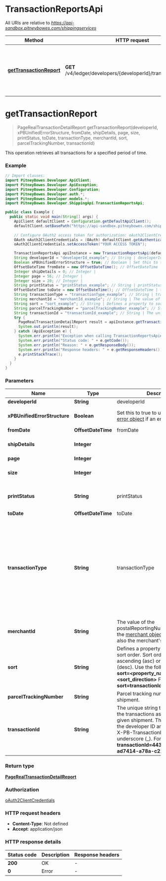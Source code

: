 # TransactionReportsApi

All URIs are relative to *https://api-sandbox.pitneybowes.com/shippingservices*

Method | HTTP request | Description
------------- | ------------- | -------------
[**getTransactionReport**](TransactionReportsApi.md#getTransactionReport) | **GET** /v4/ledger/developers/{developerId}/transactions/reports | This operation retrieves all transactions for a specified period of time.


<a name="getTransactionReport"></a>
# **getTransactionReport**
> PageRealTransactionDetailReport getTransactionReport(developerId, xPBUnifiedErrorStructure, fromDate, shipDetails, page, size, printStatus, toDate, transactionType, merchantId, sort, parcelTrackingNumber, transactionId)

This operation retrieves all transactions for a specified period of time.

### Example
```java
// Import classes:
import PitneyBowes.Developer.ApiClient;
import PitneyBowes.Developer.ApiException;
import PitneyBowes.Developer.Configuration;
import PitneyBowes.Developer.auth.*;
import PitneyBowes.Developer.models.*;
import PitneyBowes.Developer.ShippingApi.TransactionReportsApi;

public class Example {
  public static void main(String[] args) {
    ApiClient defaultClient = Configuration.getDefaultApiClient();
    defaultClient.setBasePath("https://api-sandbox.pitneybowes.com/shippingservices");
    
    // Configure OAuth2 access token for authorization: oAuth2ClientCredentials
    OAuth oAuth2ClientCredentials = (OAuth) defaultClient.getAuthentication("oAuth2ClientCredentials");
    oAuth2ClientCredentials.setAccessToken("YOUR ACCESS TOKEN");

    TransactionReportsApi apiInstance = new TransactionReportsApi(defaultClient);
    String developerId = "developerId_example"; // String | developerId
    Boolean xPBUnifiedErrorStructure = true; // Boolean | Set this to true to use the standard [error object](https://shipping.pitneybowes.com/reference/error-object.html#standard-error-object) if an error occurs.
    OffsetDateTime fromDate = new OffsetDateTime(); // OffsetDateTime | fromDate
    Integer shipDetails = 0; // Integer | 
    Integer page = 56; // Integer | 
    Integer size = 20; // Integer | 
    String printStatus = "printStatus_example"; // String | printStatus
    OffsetDateTime toDate = new OffsetDateTime(); // OffsetDateTime | toDate
    String transactionType = "transactionType_example"; // String | transactionType
    String merchantId = "merchantId_example"; // String | The value of the postalReportingNumber element in the [merchant object](https://shipping.pitneybowes.com/reference/resource-objects.html). This value is also the merchant's Shipper ID.
    String sort = "sort_example"; // String | Defines a property to sort on and the sort order. Sort order can be ascending (asc) or descending (desc). Use the following form-  * **sort=<property_name>,<sort_direction>** For example- **sort=transactionId,desc** 
    String parcelTrackingNumber = "parcelTrackingNumber_example"; // String | Parcel tracking number of the shipment.
    String transactionId = "transactionId_example"; // String | The unique string that identifies all the transactions associated with a given shipment. The string comprises the developer ID and the shipment's X-PB-TransactionId, separated by an underscore (_). For example-  * **transactionId=44397664_ad5aa07-ad7414-a78a-c22b3**
    try {
      PageRealTransactionDetailReport result = apiInstance.getTransactionReport(developerId, xPBUnifiedErrorStructure, fromDate, shipDetails, page, size, printStatus, toDate, transactionType, merchantId, sort, parcelTrackingNumber, transactionId);
      System.out.println(result);
    } catch (ApiException e) {
      System.err.println("Exception when calling TransactionReportsApi#getTransactionReport");
      System.err.println("Status code: " + e.getCode());
      System.err.println("Reason: " + e.getResponseBody());
      System.err.println("Response headers: " + e.getResponseHeaders());
      e.printStackTrace();
    }
  }
}
```

### Parameters

Name | Type | Description  | Notes
------------- | ------------- | ------------- | -------------
 **developerId** | **String**| developerId |
 **xPBUnifiedErrorStructure** | **Boolean**| Set this to true to use the standard [error object](https://shipping.pitneybowes.com/reference/error-object.html#standard-error-object) if an error occurs. | [optional] [default to true]
 **fromDate** | **OffsetDateTime**| fromDate | [optional]
 **shipDetails** | **Integer**|  | [optional] [default to 0] [enum: 0, 1]
 **page** | **Integer**|  | [optional]
 **size** | **Integer**|  | [optional] [default to 20]
 **printStatus** | **String**| printStatus | [optional] [enum: SBR, SBRPrinted, SBRCharged]
 **toDate** | **OffsetDateTime**| toDate | [optional]
 **transactionType** | **String**| transactionType | [optional] [enum: POSTAGE FUND, POSTAGE PRINT, POSTAGE REFUND, APV-POSTAGE ALL, APV-POSTAGE OVERPAID, APV-POSTAGE UNDERPAID]
 **merchantId** | **String**| The value of the postalReportingNumber element in the [merchant object](https://shipping.pitneybowes.com/reference/resource-objects.html). This value is also the merchant&#39;s Shipper ID. | [optional]
 **sort** | **String**| Defines a property to sort on and the sort order. Sort order can be ascending (asc) or descending (desc). Use the following form-  * **sort&#x3D;&lt;property_name&gt;,&lt;sort_direction&gt;** For example- **sort&#x3D;transactionId,desc**  | [optional]
 **parcelTrackingNumber** | **String**| Parcel tracking number of the shipment. | [optional]
 **transactionId** | **String**| The unique string that identifies all the transactions associated with a given shipment. The string comprises the developer ID and the shipment&#39;s X-PB-TransactionId, separated by an underscore (_). For example-  * **transactionId&#x3D;44397664_ad5aa07-ad7414-a78a-c22b3** | [optional]

### Return type

[**PageRealTransactionDetailReport**](PageRealTransactionDetailReport.md)

### Authorization

[oAuth2ClientCredentials](../README.md#oAuth2ClientCredentials)

### HTTP request headers

 - **Content-Type**: Not defined
 - **Accept**: application/json

### HTTP response details
| Status code | Description | Response headers |
|-------------|-------------|------------------|
**200** | OK |  -  |
**0** | Error |  -  |

